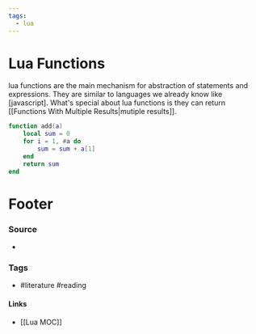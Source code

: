 ```yaml
---
tags:
  - lua
---
```



# Lua Functions
lua functions are the main mechanism for abstraction of statements and expressions. They are similar to languages we already know like [javascript]. What's special about lua functions is they can return [[Functions With Multiple Results|mutiple results]].

```lua
function add(a)
	local sum = 0
	for i = 1, #a do 
		sum = sum + a[1]
	end
	return sum
end
```


# Footer
### Source
- 
### Tags
- #literature #reading
#### Links
- [[Lua MOC]]
